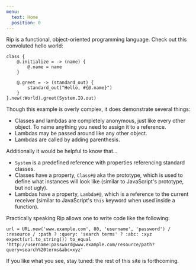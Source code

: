 ```yaml
---
menu:
  text: Home
  position: 0
---
```


Rip is a functional, object-oriented programming language. Check out this convoluted hello world:

```language-rip
class {
	@.initialize = -> (name) {
		@.name = name
	}

	@.greet = -> (standard_out) {
		standard_out("Hello, #{@.name}")
	}
}.new(:World).greet(System.IO.out)
```

Though this example is overly complex, it does demonstrate several things:

* Classes and lambdas are completely anonymous, just like every other object. To name anything you need to assign it to a reference.
* Lambdas may be passed around like any other object.
* Lambdas are called by adding parenthesis.

Additionally it would be helpful to know that...

* `System` is a predefined reference with properties referencing standard classes.
* Classes have a property, `Class#@` aka the prototype, which is used to define what instances will look like (similar to JavaScript's prototype, but not ugly).
* Lambdas have a property, `Lambda#@`, which is a reference to the current receiver (similar to JavaScript's `this` keyword when used inside a function).

Practically speaking Rip allows one to write code like the following:

```language-rip
url = URL.new('www.example.com', 80, 'username', 'password') / :resource / :path ? :query: 'search terms' ? :abc: :xyz
expect(url.to_string()) to_equal 'http://username:password@www.example.com/resource/path?query=search%20terms&abc=xyz'
```

If you like what you see, stay tuned: the rest of this site is forthcoming.
